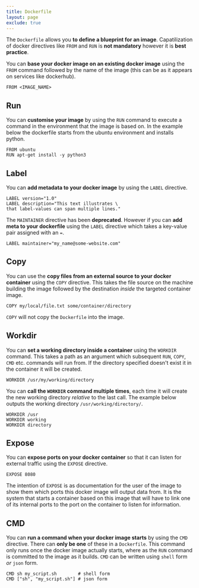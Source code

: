 ```yaml
---
title: Dockerfile
layout: page
exclude: true
---
```


The `Dockerfile` allows you **to define a blueprint for an image**. Capatilization of docker directives like `FROM` and `RUN` is **not mandatory** however it is **best practice**.

You can **base your docker image on an existing docker image** using the `FROM` command followed by the name of the image (this can be as it appears on services like dockerhub).
```docker
FROM <IMAGE_NAME>
```

## Run

You can **customise your image** by using the `RUN` command to execute a command in the environment that the image is based on. In the example below the dockerfile starts from the ubuntu environment and installs python.
```docker
FROM ubuntu
RUN apt-get install -y python3
```

## Label

You can **add metadata to your docker image** by using the `LABEL` directive.
```docker
LABEL version="1.0"
LABEL description="This text illustrates \
that label-values can span multiple lines."
```

The `MAINTAINER` directive has been **deprecated**. However if you can **add meta to your dockerfile** using the `LABEL` directive which takes a key-value pair assigned with an `=`.
```docker
LABEL maintainer="my_name@some-website.com"
```

## Copy

You can use the **copy files from an external source to your docker container** using the `COPY` directive. This takes the file source on the machine building the image followed by the destination *inside* the targeted container image.
```docker
COPY my/local/file.txt some/container/directory
```

`COPY` will not copy the `Dockerfile` into the image.

## Workdir

You can **set a working directory inside a container** using the `WORKDIR` command. This takes a path as an argument which subsequent `RUN`, `COPY`, `CMD` etc. commands will run from. If the directory specified doesn't exist it in the container it will be created.
```docker
WORKDIR /usr/my/working/directory
```

You can **call the `WORKDIR` command multiple times**, each time it will create the new working directory *relative* to the last call. The example below outputs the working directory `/usr/working/directory/`.
```docker
WORKDIR /usr
WORKDIR working
WORKDIR directory
```

## Expose

You can **expose ports on your docker container** so that it can listen for external traffic using the `EXPOSE` directive.
```docker
EXPOSE 8080
```

The intention of `EXPOSE` is as documentation for the user of the image to show them which ports this docker image will output data from. It is the system that starts a container based on this image that will have to link one of its internal ports to the port on the container to listen for information.

## CMD

You can **run a command when your docker image starts** by using the `CMD` directive. There can **only be one** of these in a `Dockerfile`. This command only runs once the docker image actually starts, where as the `RUN` command is committed to the image as it builds. `CMD` can be written using `shell` form *or* `json` form.
```docker
CMD sh my_script.sh        # shell form
CMD ["sh", "my_script.sh"] # json form
```

<!--stackedit_data:
eyJoaXN0b3J5IjpbMTkxMTUxNDA5MiwxODQ3Nzg0ODQwLC0xMz
Y4NjA4NTQ0XX0=
-->